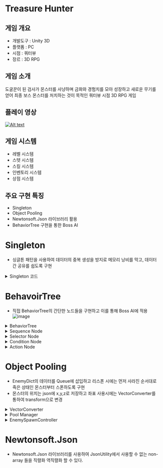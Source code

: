 # Treasure Hunter


## 게임 개요

* 개발도구 : Unity 3D
* 플랫폼 : PC
* 시점 : 쿼터뷰
* 장르 : 3D RPG

## 게임 소개
도굴꾼이 된 검사가 몬스터를 사냥하며 금화와 경험치를 모아 성장하고 새로운 무기를 얻어 최종 보스 몬스터를 처치하는 것이 목적인 쿼터뷰 시점 3D RPG 게임

## 플레이 영상
 
[![Alt text](https://img.youtube.com/vi/-05XPydsDnY/0.jpg)](https://www.youtube.com/watch?v=-05XPydsDnY)

## 게임 시스템
* 레벨 시스템
* 스텟 시스템
* 스킬 시스템
* 인벤토리 시스템
* 상점 시스템

## 주요 구현 특징
* Singleton
* Object Pooling
* Newtonsoft.Json 라이브러리 활용
* BehaviorTree 구현을 통한 Boss AI



# Singleton
* 싱글톤 패턴을 사용하여 데이터의 중복 생성을 방지로 메모리 낭비를 막고, 데이터 간 공유를 쉽도록 구현
<details>
<summary>Singleton 코드</summary>
<div markdown="1">

```C#
public class Managers : MonoBehaviour // 싱글톤
{
    static Managers s_Instance;
    static Managers Instance { get { Init(); return s_Instance; } } // 프로퍼티 사용

    InputManager _input = new InputManager();
    GameManagerExt _game = new GameManagerExt();
    DataManager _data = new DataManager();
    PoolManager _pool = new PoolManager();

    public static GameManagerExt Game { get => Instance._game; }
    public static InputManager Input { get => Instance._input; }
    public static DataManager Data { get => Instance._data; }
    public static PoolManager Pool { get => Instance._pool; }
 
    void Start()
    {
        Init();
    }

    void Update()
    { 
        _input.MouseUpdate(); 
        _input.KeyboardUpdate();
    }

    static void Init()
    {
        if (s_Instance == null)
        {
            GameObject go = GameObject.Find("@Managers");
            if (go == null)
            {
                go = new GameObject { name = "@Managers" };
                go.AddComponent<Managers>();
            }
            DontDestroyOnLoad(go);
            s_Instance = go.GetComponent<Managers>();

            s_Instance._data.Init();
            s_Instance._pool.LoadTheLastPosition();
        }
    }
}
```
</div>
</details>    
    
    
# BehavoirTree
* 직접 BehaviorTree의 간단한 노드들을 구현하고 이를 통해 Boss AI에 적용
![image](https://github.com/cowkjw/Graduation/assets/83215829/f006e99e-248e-4830-ac1d-041cb97ba443)
<details>
<summary>BehaviorTree</summary>
<div markdown="1">
    
```C#
public interface INode
{
    bool Execute();
}

public class BehaviorTree
{
    INode rootNode;

    public void SetRootNode(INode rootNode)
    {
        this.rootNode = rootNode;
    }

    public void Update()
    {
        rootNode.Execute();
    }
}

````
</div>
</details>

<details>
<summary>Sequence Node</summary>
<div markdown="1">
    
```C#
public class Sequence : INode
{
    List<INode> children = new List<INode>();

    public void AddChild(INode child)
    {
        children.Add(child);
    }

    public bool Execute()
    {
        foreach (INode child in children)
        {
            if (!child.Execute())
            {
                return false;
            }
        }
        return true;
    }
}
````
</div>
</details>
    
<details>
<summary>Selector Node</summary>
<div markdown="1">
    
```C#
public class Selector : INode
{
    List<INode> children = new List<INode>();

    public void AddChild(INode child)
    {
        children.Add(child);
    }

    public bool Execute()
    {
        foreach (INode child in children)
        {
            if (child.Execute())
            {
                return true;
            }
        }
        return false;
    }
}
````
</div>
</details>

<details>
<summary>Condition Node</summary>
<div markdown="1">
    
```C#
public class ConditionNode : INode
{
    Func<bool> condition; // 참인지 확인

    public ConditionNode(Func<bool> condition)
    {
        this.condition = condition;
    }

    public bool Execute()
    {
        return condition();
    }
}
````
</div>
</details>

<details>
<summary>Action Node</summary>
<div markdown="1">
    
```C#
public class ActionNode : INode
{
     Action action;

    public ActionNode(Action action)
    {
        this.action = action;
    }

    public bool Execute()
    {
        action();
        return true;
    }
}
````
</div>
</details>  
 

   

# Object Pooling
* EnemyDict의 데이터를 Queue에 삽입하고 리스폰 시에는 먼저 사라진 순서대로 죽은 상태인 몬스터부터 스폰하도록 구현
* 몬스터의 위치는 json에 x,y,z로 저장하고 좌표 사용시에는 VectorConverter를 통하여 transform으로 변경
<details>
<summary>VectorConverter</summary>
<div markdown="1">
    
```C#
[Serializable]
public class VectorConverter // 몬스터 위치 변환
{
    public float x;
    public float y;
    public float z;

    public VectorConverter(Vector3 vector)
    {
        this.x = vector.x;
        this.y = vector.y;
        this.z = vector.z;
    }

    public Vector3 ToVecotr3()
    {
        return new Vector3(this.x, this.y, this.z);
    }
}
```
</div>
</details>

<details>
<summary>Pool Manager</summary>
<div markdown="1">    
    
```C#
  public void Init()
    {
        if(GameObject.FindObjectOfType<DungeonScene>() is BossDungeonScene) // 던전이 보스 던전이라면
        {
            return; 
        }
        _monsterPrefab = Resources.Load<GameObject>("Prefabs/Skelton");
        _poolManagers = new GameObject { name = "@PoolManagers" };
        MonsterPool = new Queue<GameObject>();
        foreach (var data in Managers.Data.EnemyDict)
        {
            if (_monsterPrefab == null)
            {
#if UNITY_EDITOR
                Debug.LogError("몬스터 프리팹 NULL");
#endif
                return;
            }
            GameObject monster = GameObject.Instantiate(_monsterPrefab, data.Value.ToVecotr3(), Quaternion.identity);
            monster.name = data.Key;
            monster.SetActive(false);
            MonsterPool.Enqueue(monster);
            monster.transform.SetParent(_poolManagers.transform);
        }

    }
```
</div>
</details>    

<details>
<summary>EnemySpawnController</summary>
<div markdown="1">    
    
```C#
    int _maximumEnemy = 9;
    float _spawnDelay = 5.0f;
    Queue<GameObject> _enemyQueue = new Queue<GameObject>();
    
    public void Start()
    {
        InitSpawnEnemies();
        StartCoroutine(SpawnEnemiesCoroutine(_spawnDelay));
    }

    IEnumerator SpawnEnemiesCoroutine(float delay)
    {
        while (true)
        {
            while (Managers.Pool.MonsterPool.Count != 0) // 소환 후 리스폰을 위함으로 큐가 빌때까지
            {
                GameObject enemy = Managers.Pool.MonsterPool.Peek();
                _enemyQueue.Enqueue(enemy);
                Managers.Pool.MonsterPool.Dequeue();
            }

            yield return new WaitForSeconds(delay);

            while(_enemyQueue.Count!=0) // 순서대로 넣었기 때문에 죽은 순서로 들어감 
            {
                _enemyQueue.Dequeue().SetActive(true);
            }
        }

    }

    void InitSpawnEnemies() // 설정한 수만큼 몬스터 소환
    {
        for (int i = 0; i < _maximumEnemy; i++)
        {
            GameObject enemy = Managers.Pool.MonsterPool.Peek();
            enemy.SetActive(true);
            Managers.Pool.MonsterPool.Dequeue();
        }
    }
```
</div>
</details>  

# Newtonsoft.Json
* Newtonsoft.Json 라이브러리를 사용하여 JsonUtility에서 사용할 수 없는 non-array 들을 직렬화 역직렬화 할 수 있다. 

